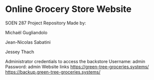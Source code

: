 # Online Grocery Store Website

SOEN 287 Project Repository
Made by:

Michaël Gugliandolo

Jean-Nicolas Sabatini 

Jessey Thach

Administrator credentials to access the backstore
Username: admin
Password: admin
Website links
https://green-tree-groceries.systems/
https://backup.green-tree-groceries.systems/
